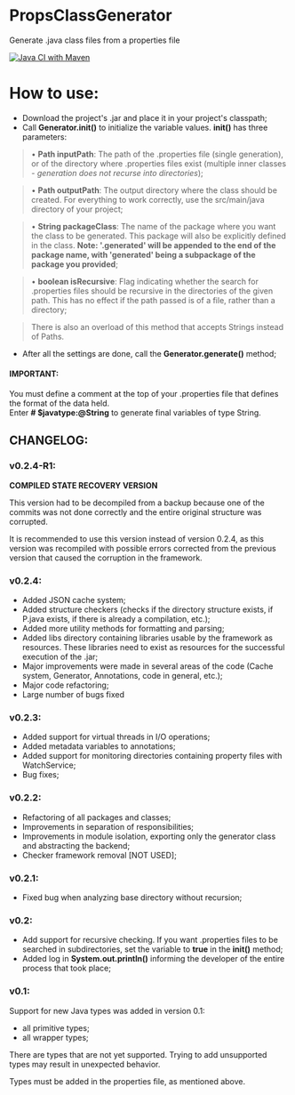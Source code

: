 # PropsClassGenerator
Generate .java class files from a properties file

[![Java CI with Maven](https://github.com/GrimReaper3223/PropsClassGenerator/actions/workflows/maven.yml/badge.svg?branch=master)](https://github.com/GrimReaper3223/PropsClassGenerator/actions/workflows/maven.yml)

# How to use:

- Download the project's .jar and place it in your project's classpath;
- Call **Generator.init()** to initialize the variable values. **init()** has three parameters:
	
> • **Path inputPath**: The path of the .properties file (single generation), or of the directory where .properties files exist (multiple inner classes - *generation does not recurse into directories*);
	
> • **Path outputPath**: The output directory where the class should be created. For everything to work correctly, use the src/main/java directory of your project;
	
> • **String packageClass**: The name of the package where you want the class to be generated. This package will also be explicitly defined in the class. **Note: '.generated' will be appended to the end of the package name, with 'generated' being a subpackage of the package you provided**;

> • **boolean isRecursive**: Flag indicating whether the search for .properties files should be recursive in the directories of the given path. This has no effect if the path passed is of a file, rather than a directory;

> There is also an overload of this method that accepts Strings instead of Paths.

- After all the settings are done, call the **Generator.generate()** method;

#### **IMPORTANT:**
You must define a comment at the top of your .properties file that defines the format of the data held. <br>
Enter **# $javatype:@String** to generate final variables of type String.

## **CHANGELOG:**

### v0.2.4-R1:

**COMPILED STATE RECOVERY VERSION**

This version had to be decompiled from a backup because one of the commits was not done correctly and the entire original structure was corrupted.

It is recommended to use this version instead of version 0.2.4, as this version was recompiled with possible errors corrected from the previous version that caused the corruption in the framework.

### v0.2.4:
- Added JSON cache system;
- Added structure checkers (checks if the directory structure exists, if P.java exists, if there is already a compilation, etc.);
- Added more utility methods for formatting and parsing;
- Added libs directory containing libraries usable by the framework as resources. These libraries need to exist as resources for the successful execution of the .jar;
- Major improvements were made in several areas of the code (Cache system, Generator, Annotations, code in general, etc.);
- Major code refactoring;
- Large number of bugs fixed

### v0.2.3:
- Added support for virtual threads in I/O operations;
- Added metadata variables to annotations;
- Added support for monitoring directories containing property files with WatchService;
- Bug fixes;

### v0.2.2:

- Refactoring of all packages and classes;
- Improvements in separation of responsibilities;
- Improvements in module isolation, exporting only the generator class and abstracting the backend;
- Checker framework removal [NOT USED];

### v0.2.1:

- Fixed bug when analyzing base directory without recursion;

### v0.2:

- Add support for recursive checking. If you want .properties files to be searched in subdirectories, set the variable to **true** in the **init()** method;
- Added log in **System.out.println()** informing the developer of the entire process that took place;

### v0.1:

Support for new Java types was added in version 0.1:

- all primitive types;
- all wrapper types;

There are types that are not yet supported. Trying to add unsupported types may result in unexpected behavior.

Types must be added in the properties file, as mentioned above.

